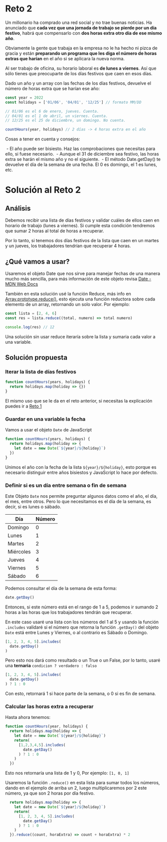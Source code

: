 # Reto 2

Un millonario ha comprado una red social y no trae buenas noticias. Ha anunciado que **cada vez que una jornada de trabajo se pierde por un día festivo**, habrá que compensarlo con **dos horas extra otro día de ese mismo año**.

Obviamente la gente que trabaja en la empresa no le ha hecho ni pizca de gracia y están **preparando un programa que les diga el número de horas extras que harían** en el año si se aplicara la nueva norma.

Al ser trabajo de oficina, su horario laboral es **de lunes a viernes**. Así que sólo tienes que preocuparte de los días festivos que caen en esos días.

Dado un año y un array con las fechas de los días festivos, devuelve el número de horas extra que se harían ese año:

```js
const year = 2022
const holidays = ['01/06', '04/01', '12/25'] // formato MM/DD

// 01/06 es el 6 de enero, jueves. Cuenta.
// 04/01 es el 1 de abril, un viernes. Cuenta.
// 12/25 es el 25 de diciembre, un domingo. No cuenta.

countHours(year, holidays) // 2 días -> 4 horas extra en el año
```

Cosas a tener en cuenta y consejos:

 - El año puede ser bisiesto. Haz las comprobaciones que necesitas para ello, si fuese necesario.
 - Aunque el 31 de diciembre sea festivo, las horas extra se harán el mismo año y no el siguiente.
 - El método Date.getDay() te devuelve el día de la semana de una fecha. El 0 es domingo, el 1 es lunes, etc.

# Solución al Reto 2

## Análisis

Debemos recibir una lista de días festivos y validar cuáles de ellos caen en horario de trabajo (lunes a viernes). Si cumple esta condición tendremos que sumar 2 horas al total de horas a recuperar.

Por lo tanto, si tenemos dos días festivos de la lista que caen en un martes y un jueves, los trabajadores tendrían que recuperar 4 horas.

## ¿Qué vamos a usar? 

Usaremos el objeto Date que nos sirve para manejar fechas de una manera mucho más sencilla, para más información de este objeto revisa [Date - MDN Web Docs](https://developer.mozilla.org/es/docs/Web/JavaScript/Reference/Global_Objects/Date)

También en esta solución usé la función Reduce, más info en [Array.prototype.reduce()](https://developer.mozilla.org/es/docs/Web/JavaScript/Reference/Global_Objects/Array/Reduce), esto ejecuta una función reductora sobre cada elemento de un array, retornando un solo valor. Por ejemplo:

```js
const lista = [2, 4, 6]
const res = lista.reduce((total, numero) => total numero)

console.log(res) // 12
```

Una solución sin usar reduce iteraría sobre la lista y sumaria cada valor a una variable.

## Solución propuesta

### Iterar la lista de días festivos

```js
function countHours(years, holidays) {
  return holidays.map(holiday => {})
}
```

El mismo uso que se le da en el reto anterior, si necesitas la explicación puedes ir a [Reto 1](https://github.com/Achalogy/advent-js-2022/tree/main/retos/reto1/README.me)

### Guardar en una variable la fecha

Vamos a usar el objeto `Date` de JavaScript

```js
function countHours(years, holidays) {
  return holidays.map(holiday => {
    let date = new Date(`${year}/${holiday}`)
  })
}
```

Unimos el año con la fecha de la lista `${year}/${holiday}`, esto porque es necesario distinguir entre años bisiestos y JavaScript lo hace por defecto.

### Definir si es un día entre semana o fin de semana

Este Objeto `Date` nos permite preguntar algunos datos como el año, el día, el mes, entre otros. Pero lo que necesitamos es el día de la semana, es decir, si es lunes o sábado.

| Día | Número |
| --- | ------ |
| Domingo | 0 |
| Lunes | 1 |
| Martes | 2 |
| Miércoles | 3 |
| Jueves | 4 |
| Viernes | 5 |
| Sábado | 6 |

Podemos consultar el día de la semana de esta forma:

```js
date.getDay()
```

Entonces, si este número está en el rango de 1 a 5, podemos ir sumando 2 horas a las horas que los trabajadores tendrán que recuperar.

En este caso usaré una lista con los números del 1 al 5 y usando la función `.includes` validaré si el número que retorna la función `.getDay()` del objeto `Date` está entre Lunes y Viernes, o al contrario es Sábado o Domingo.

```js
[1, 2, 3, 4, 5].includes(
  date.getDay()
)
```

Pero esto nos dará como resultado o un True o un False, por lo tanto, usaré una **ternaria** `condicion ? verdadero : falso`

```js
[1, 2, 3, 4, 5].includes(
  date.getDay()
) ? 1 : 0
```

Con esto, retornará 1 si hace parte de la semana, o 0 si es fin de semana.

### Calcular las horas extra a recuperar

Hasta ahora tenemos:

```js
function countHours(year, holidays) {
  return holidays.map(holiday => {
    let date = new Date(`${year}/${holiday}`)
    return(
      [1,2,3,4,5].includes(
        date.getDay()
      ) ? 1 : 0
    )
  })
```

Esto nos retornaría una lista de 1 y 0, Por ejemplo: `[1, 0, 1]`

Usaremos la función `.reduce()` en esta lista para sumar todos los números, dando en el ejemplo de arriba un 2, luego multiplicaremos por 2 este número, ya que son 2 horas por día festivo.

```js
  return holidays.map(holiday => {
    let date = new Date(`${year}/${holiday}`)
    return(
      [1, 2, 3, 4, 5].includes(
        date.getDay()
      ) ? 1 : 0
    )
  }).reduce((count, horaExtra) => count + horaExtra) * 2
```